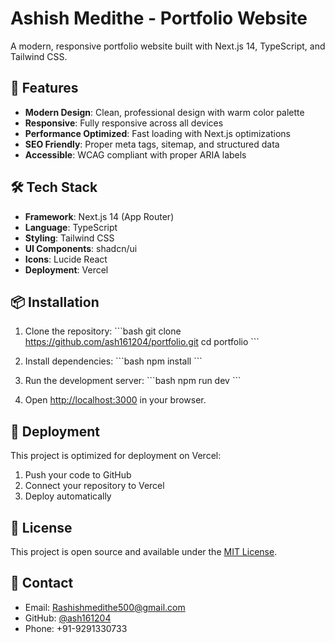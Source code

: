 # Ashish Medithe - Portfolio Website

A modern, responsive portfolio website built with Next.js 14, TypeScript, and Tailwind CSS.

## 🚀 Features

- **Modern Design**: Clean, professional design with warm color palette
- **Responsive**: Fully responsive across all devices
- **Performance Optimized**: Fast loading with Next.js optimizations
- **SEO Friendly**: Proper meta tags, sitemap, and structured data
- **Accessible**: WCAG compliant with proper ARIA labels

## 🛠️ Tech Stack

- **Framework**: Next.js 14 (App Router)
- **Language**: TypeScript
- **Styling**: Tailwind CSS
- **UI Components**: shadcn/ui
- **Icons**: Lucide React
- **Deployment**: Vercel

## 📦 Installation

1. Clone the repository:
\`\`\`bash
git clone https://github.com/ash161204/portfolio.git
cd portfolio
\`\`\`

2. Install dependencies:
\`\`\`bash
npm install
\`\`\`

3. Run the development server:
\`\`\`bash
npm run dev
\`\`\`

4. Open [http://localhost:3000](http://localhost:3000) in your browser.

## 🚀 Deployment

This project is optimized for deployment on Vercel:

1. Push your code to GitHub
2. Connect your repository to Vercel
3. Deploy automatically

## 📄 License

This project is open source and available under the [MIT License](LICENSE).

## 📧 Contact

- Email: Rashishmedithe500@gmail.com
- GitHub: [@ash161204](https://github.com/ash161204)
- Phone: +91-9291330733
